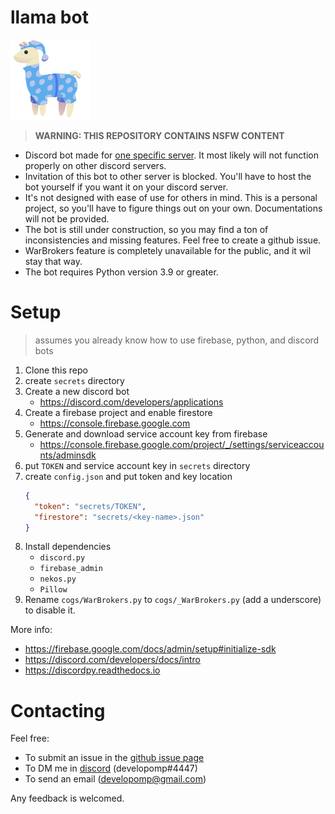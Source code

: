 # llama bot
![llama logo](logo.png)

> **WARNING: THIS REPOSITORY CONTAINS NSFW CONTENT**

- Discord bot made for [one specific server](https://dsc.gg/llama). It most likely will not function properly on other discord servers.
- Invitation of this bot to other server is blocked. You'll have to host the bot yourself if you want it on your discord server.
- It's not designed with ease of use for others in mind. This is a personal project, so you'll have to figure things out on your own. Documentations will not be provided.
- The bot is still under construction, so you may find a ton of inconsistencies and missing features. Feel free to create a github issue.
- WarBrokers feature is completely unavailable for the public, and it wil stay that way.
- The bot requires Python version 3.9 or greater.

# Setup
> assumes you already know how to use firebase, python, and discord bots

1. Clone this repo
2. create `secrets` directory
3. Create a new discord bot
   - https://discord.com/developers/applications
4. Create a firebase project and enable firestore
   - https://console.firebase.google.com
5. Generate and download service account key from firebase
   - https://console.firebase.google.com/project/_/settings/serviceaccounts/adminsdk
6. put `TOKEN` and service account key in `secrets` directory
7. create `config.json` and put token and key location
   ```json
   {
     "token": "secrets/TOKEN",
     "firestore": "secrets/<key-name>.json"
   }
   ```
8. Install dependencies
   - `discord.py`
   - `firebase_admin`
   - `nekos.py`
   - `Pillow`
9. Rename `cogs/WarBrokers.py` to `cogs/_WarBrokers.py` (add a underscore) to disable it.

More info:
   - https://firebase.google.com/docs/admin/setup#initialize-sdk
   - https://discord.com/developers/docs/intro
   - https://discordpy.readthedocs.io

# Contacting
Feel free:
- To submit an issue in the [github issue page](https://github.com/developomp/discord-warbrokers-llama/issues)
- To DM me in [discord](https://discord.com) (developomp#4447)
- To send an email (developomp@gmail.com)

Any feedback is welcomed.
